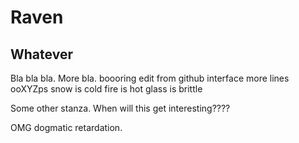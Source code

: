 # Raven
## Whatever

Bla bla bla.
More bla.
boooring
edit from github interface
more lines
ooXYZps
snow is cold
fire is hot
glass is brittle

Some other stanza.
When will this get interesting????

OMG dogmatic retardation.
